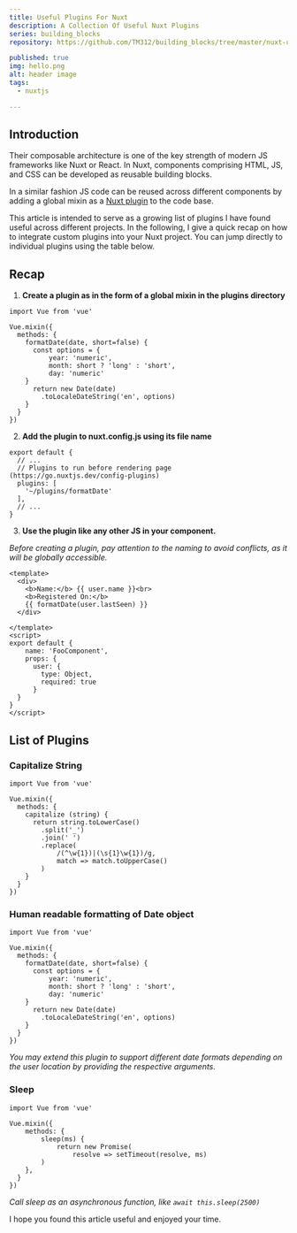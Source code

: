 ```yaml
---
title: Useful Plugins For Nuxt
description: A Collection Of Useful Nuxt Plugins
series: building_blocks
repository: https://github.com/TM312/building_blocks/tree/master/nuxt-useful-plugins

published: true
img: hello.png
alt: header image
tags:
  - nuxtjs

---
```



## Introduction

Their composable architecture is one of the key strength of modern JS frameworks like Nuxt or React. In Nuxt, components comprising HTML, JS, and CSS can be developed as reusable building blocks.

In a similar fashion JS code can be reused across different components by adding a global mixin as a <a class="font-bold text-purple-600" href="https://nuxtjs.org/docs/2.x/directory-structure/plugins/" target="_blank">Nuxt plugin</a> to the code base.

This article is intended to serve as a growing list of plugins I have found useful across different projects. In the following, I give a quick recap on how to integrate custom plugins into your Nuxt project. You can jump directly to individual plugins using the table below.


## Recap

1. __Create a plugin as in the form of a global mixin in the plugins directory__

```js[formatDate.js]
import Vue from 'vue'

Vue.mixin({
  methods: {
    formatDate(date, short=false) {
      const options = {
          year: 'numeric',
          month: short ? 'long' : 'short',
          day: 'numeric'
    }
      return new Date(date)
        .toLocaleDateString('en', options)
    }
  }
})
```

2. __Add the plugin to nuxt.config.js using its file name__

```js[nuxt.config.js]
export default {
  // ...
  // Plugins to run before rendering page (https://go.nuxtjs.dev/config-plugins)
  plugins: [
    '~/plugins/formatDate'
  ],
  // ...
}
```

3. __Use the plugin like any other JS in your component.__

*Before creating a plugin, pay attention to the naming to avoid conflicts, as it will be globally accessible.*

```vue{4}[FooComponent.vue]
<template>
  <div>
    <b>Name:</b> {{ user.name }}<br>
    <b>Registered On:</b>
    {{ formatDate(user.lastSeen) }}
  </div>

</template>
<script>
export default {
    name: 'FooComponent',
    props: {
      user: {
        type: Object,
        required: true
      }
  }
}
</script>
```


## List of Plugins


### Capitalize String

```js[capitalize.js]
import Vue from 'vue'

Vue.mixin({
  methods: {
    capitalize (string) {
      return string.toLowerCase()
        .split('_')
        .join(' ')
        .replace(
            /(^\w{1})|(\s{1}\w{1})/g,
            match => match.toUpperCase()
        )
    }
  }
})
```

### Human readable formatting of Date object

```js[formatDate.js]
import Vue from 'vue'

Vue.mixin({
  methods: {
    formatDate(date, short=false) {
      const options = {
          year: 'numeric',
          month: short ? 'long' : 'short',
          day: 'numeric'
    }
      return new Date(date)
        .toLocaleDateString('en', options)
    }
  }
})
```
*You may extend this plugin to support different date formats depending on the user location by providing the respective arguments.*


### Sleep

```js[sleep.js]
import Vue from 'vue'

Vue.mixin({
    methods: {
        sleep(ms) {
            return new Promise(
                resolve => setTimeout(resolve, ms)
        )
    },
  }
})
```
*Call sleep as an asynchronous function, like `await this.sleep(2500)`*



I hope you found this article useful and enjoyed your time.
